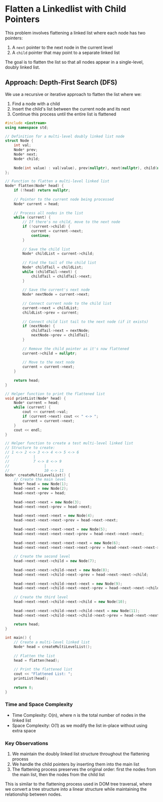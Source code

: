 # Flatten a Linkedlist with Child Pointers

This problem involves flattening a linked list where each node has two pointers:
1. A `next` pointer to the next node in the current level
2. A `child` pointer that may point to a separate linked list

The goal is to flatten the list so that all nodes appear in a single-level, doubly linked list.

## Approach: Depth-First Search (DFS)
We use a recursive or iterative approach to flatten the list where we:
1. Find a node with a child
2. Insert the child's list between the current node and its next
3. Continue this process until the entire list is flattened

```cpp
#include <iostream>
using namespace std;

// Definition for a multi-level doubly linked list node
struct Node {
    int val;
    Node* prev;
    Node* next;
    Node* child;
    
    Node(int value) : val(value), prev(nullptr), next(nullptr), child(nullptr) {}
};

// Function to flatten a multi-level linked list
Node* flatten(Node* head) {
    if (!head) return nullptr;
    
    // Pointer to the current node being processed
    Node* current = head;
    
    // Process all nodes in the list
    while (current) {
        // If there's no child, move to the next node
        if (!current->child) {
            current = current->next;
            continue;
        }
        
        // Save the child list
        Node* childList = current->child;
        
        // Find the tail of the child list
        Node* childTail = childList;
        while (childTail->next) {
            childTail = childTail->next;
        }
        
        // Save the current's next node
        Node* nextNode = current->next;
        
        // Connect current node to the child list
        current->next = childList;
        childList->prev = current;
        
        // Connect child list tail to the next node (if it exists)
        if (nextNode) {
            childTail->next = nextNode;
            nextNode->prev = childTail;
        }
        
        // Remove the child pointer as it's now flattened
        current->child = nullptr;
        
        // Move to the next node
        current = current->next;
    }
    
    return head;
}

// Helper function to print the flattened list
void printList(Node* head) {
    Node* current = head;
    while (current) {
        cout << current->val;
        if (current->next) cout << " <-> ";
        current = current->next;
    }
    cout << endl;
}

// Helper function to create a test multi-level linked list
// Structure to create:
// 1 <-> 2 <-> 3 <-> 4 <-> 5 <-> 6
//           |
//           7 <-> 8 <-> 9
//                |
//                10 <-> 11
Node* createMultiLevelList() {
    // Create the main level
    Node* head = new Node(1);
    head->next = new Node(2);
    head->next->prev = head;
    
    head->next->next = new Node(3);
    head->next->next->prev = head->next;
    
    head->next->next->next = new Node(4);
    head->next->next->next->prev = head->next->next;
    
    head->next->next->next->next = new Node(5);
    head->next->next->next->next->prev = head->next->next->next;
    
    head->next->next->next->next->next = new Node(6);
    head->next->next->next->next->next->prev = head->next->next->next->next;
    
    // Create the second level
    head->next->next->child = new Node(7);
    
    head->next->next->child->next = new Node(8);
    head->next->next->child->next->prev = head->next->next->child;
    
    head->next->next->child->next->next = new Node(9);
    head->next->next->child->next->next->prev = head->next->next->child->next;
    
    // Create the third level
    head->next->next->child->next->child = new Node(10);
    
    head->next->next->child->next->child->next = new Node(11);
    head->next->next->child->next->child->next->prev = head->next->next->child->next->child;
    
    return head;
}

int main() {
    // Create a multi-level linked list
    Node* head = createMultiLevelList();
    
    // Flatten the list
    head = flatten(head);
    
    // Print the flattened list
    cout << "Flattened List: ";
    printList(head);
    
    return 0;
}
```

### Time and Space Complexity
- Time Complexity: O(n), where n is the total number of nodes in the linked list
- Space Complexity: O(1) as we modify the list in-place without using extra space

### Key Observations
1. We maintain the doubly linked list structure throughout the flattening process
2. We handle the child pointers by inserting them into the main list
3. The flattening process preserves the original order: first the nodes from the main list, then the nodes from the child list

This is similar to the flattening process used in DOM tree traversal, where we convert a tree structure into a linear structure while maintaining the relationship between nodes.
